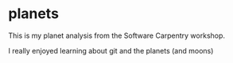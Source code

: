 # planets
This is my planet analysis from the Software Carpentry workshop.

I really enjoyed learning about git and the planets (and moons)
